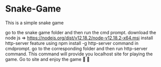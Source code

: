 # Snake-Game
This is a simple snake game

go to the snake game folder and then run the cmd prompt.
download the node js => https://nodejs.org/dist/v12.18.2/node-v12.18.2-x64.msi 
install http-server feature using npm install -g http-server command in cmdprompt.
go to the corresponding folder and then run http-server command.
This command will provide you localhost site for playing the game.
Go to site and enjoy the game 🐍 🐍 
